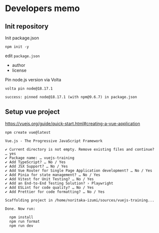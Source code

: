 # Developers memo

## Init repository

Init package.json

```shell
npm init -y
```

edit `package.json`

- author
- license

Pin node.js version via Volta

```shell
volta pin node@18.17.1
```

```text
success: pinned node@18.17.1 (with npm@9.6.7) in package.json
```

## Setup vue project

https://vuejs.org/guide/quick-start.html#creating-a-vue-application

```shell
npm create vue@latest
```

```text
Vue.js - The Progressive JavaScript Framework

✔ Current directory is not empty. Remove existing files and continue? … yes
✔ Package name: … vuejs-training
✔ Add TypeScript? … No / Yes
✔ Add JSX Support? … No / Yes
✔ Add Vue Router for Single Page Application development? … No / Yes
✔ Add Pinia for state management? … No / Yes
✔ Add Vitest for Unit Testing? … No / Yes
✔ Add an End-to-End Testing Solution? › Playwright
✔ Add ESLint for code quality? … No / Yes
✔ Add Prettier for code formatting? … No / Yes

Scaffolding project in /home/noritaka-izumi/sources/vuejs-training...

Done. Now run:

  npm install
  npm run format
  npm run dev
```
